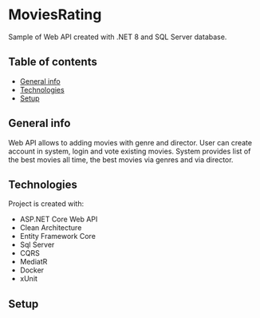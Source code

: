 # MoviesRating

Sample of Web API created with .NET 8 and SQL Server database.

## Table of contents
* [General info](#general-info)
* [Technologies](#technologies)
* [Setup](#setup)

## General info

Web API allows to adding movies with genre and director. User can create account in system, login and vote existing movies. System provides list of the best movies all time, the best movies via genres and via director.
	
## Technologies

Project is created with:
* ASP.NET Core Web API
* Clean Architecture
* Entity Framework Core
* Sql Server
* CQRS
* MediatR
* Docker
* xUnit

## Setup
